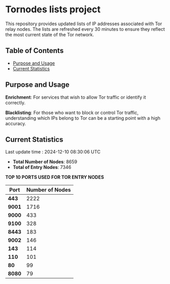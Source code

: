 # Tornodes lists project

This repository provides updated lists of IP addresses associated with Tor relay nodes. The lists are refreshed every 30 minutes to ensure they reflect the most current state of the Tor network.

## Table of Contents

- [Purpose and Usage](#purpose-and-usage)
- [Current Statistics](#current-statistics)


## Purpose and Usage

**Enrichment**: For services that wish to allow Tor traffic or identify it correctly.

**Blacklisting**: For those who want to block or control Tor traffic, understanding which IPs belong to Tor can be a starting point with a high accuracy.

## Current Statistics

Last update time : 2024-12-10 08:30:06 UTC

- **Total Number of Nodes**: 8659
- **Total of Entry Nodes**: 7346

**TOP 10 PORTS USED FOR TOR ENTRY NODES**

| **Port** | **Number of Nodes** |
|------|-----------------|
| **443**   | 2222  |
| **9001**   | 1716  |
| **9000**   | 433  |
| **9100**   | 328  |
| **8443**   | 183  |
| **9002**   | 146  |
| **143**   | 114  |
| **110**   | 101  |
| **80**   | 99  |
| **8080**   | 79  |


